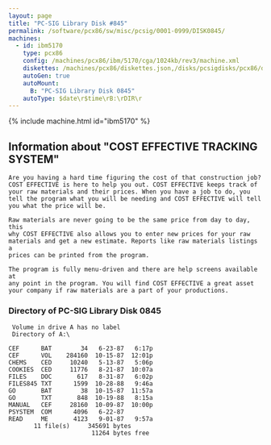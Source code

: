 ```yaml
---
layout: page
title: "PC-SIG Library Disk #845"
permalink: /software/pcx86/sw/misc/pcsig/0001-0999/DISK0845/
machines:
  - id: ibm5170
    type: pcx86
    config: /machines/pcx86/ibm/5170/cga/1024kb/rev3/machine.xml
    diskettes: /machines/pcx86/diskettes.json,/disks/pcsigdisks/pcx86/diskettes.json
    autoGen: true
    autoMount:
      B: "PC-SIG Library Disk 0845"
    autoType: $date\r$time\rB:\rDIR\r
---
```


{% include machine.html id="ibm5170" %}

## Information about "COST EFFECTIVE TRACKING SYSTEM"

    Are you having a hard time figuring the cost of that construction job?
    COST EFFECTIVE is here to help you out. COST EFFECTIVE keeps track of
    your raw materials and their prices. When you have a job to do, you
    tell the program what you will be needing and COST EFFECTIVE will tell
    you what the price will be.
    
    Raw materials are never going to be the same price from day to day, this
    why COST EFFECTIVE also allows you to enter new prices for your raw
    materials and get a new estimate. Reports like raw materials listings a
    prices can be printed from the program.
    
    The program is fully menu-driven and there are help screens available at
    any point in the program. You will find COST EFFECTIVE a great asset
    your company if raw materials are a part of your productions.

### Directory of PC-SIG Library Disk 0845

     Volume in drive A has no label
     Directory of A:\

    CEF      BAT        34   6-23-87   6:17p
    CEF      VOL    284160  10-15-87  12:01p
    CHEMS    CED     10240   5-13-87   5:06p
    COOKIES  CED     11776   8-21-87  10:07a
    FILES    DOC       617   8-31-87   6:02p
    FILES845 TXT      1599  10-28-88   9:46a
    GO       BAT        38  10-15-87  11:57a
    GO       TXT       848  10-19-88   8:15a
    MANUAL   CEF     28160  10-09-87  10:00p
    PSYSTEM  COM      4096   6-22-87
    READ     ME       4123   9-01-87   9:57a
           11 file(s)     345691 bytes
                           11264 bytes free
